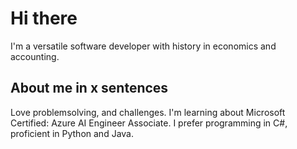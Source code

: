 # Hi there 
I'm a versatile software developer with history in economics and accounting. 

## About me in x sentences
Love problemsolving, and challenges.
I'm learning about Microsoft Certified: Azure AI Engineer Associate.
I prefer programming in C#, proficient in Python and Java.


## 



<!--
**olaviken/olaviken** is a ✨ _special_ ✨ repository because its `README.md` (this file) appears on your GitHub profile.

Here are some ideas to get you started:

- 🔭 I’m currently working on ...
- 🌱 I’m currently learning ...
- 👯 I’m looking to collaborate on ...
- 🤔 I’m looking for help with ...
- 💬 Ask me about ...
- 📫 How to reach me: ...
- 😄 Pronouns: ...
- ⚡ Fun fact: ...
-->
